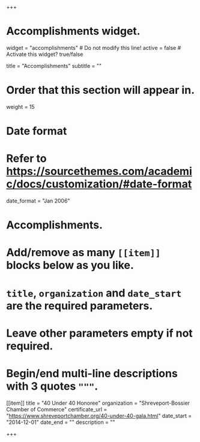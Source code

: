 +++
# Accomplishments widget.
widget = "accomplishments"  # Do not modify this line!
active = false  # Activate this widget? true/false

title = "Accomplish&shy;ments"
subtitle = ""

# Order that this section will appear in.
weight = 15

# Date format
#   Refer to https://sourcethemes.com/academic/docs/customization/#date-format
date_format = "Jan 2006"

# Accomplishments.
#   Add/remove as many `[[item]]` blocks below as you like.
#   `title`, `organization` and `date_start` are the required parameters.
#   Leave other parameters empty if not required.
#   Begin/end multi-line descriptions with 3 quotes `"""`.

[[item]]
  title = "40 Under 40 Honoree"
  organization = "Shreveport-Bossier Chamber of Commerce"
  certificate_url = "https://www.shreveportchamber.org/40-under-40-gala.html"
  date_start = "2014-12-01"
  date_end = ""
  description = ""


+++
